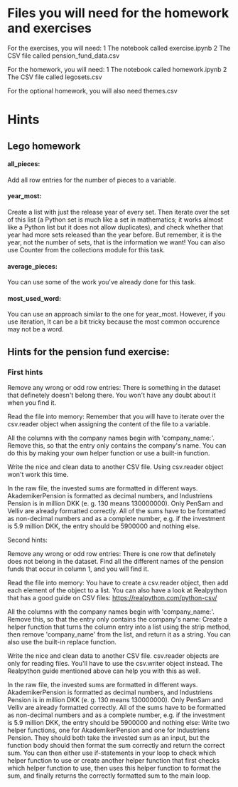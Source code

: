 # Files you will need for the homework and exercises
For the exercises, you will need:
1 The notebook called exercise.ipynb
2 The CSV file called pension_fund_data.csv

For the homework, you will need:
1 The notebook called homework.ipynb
2 The CSV file called legosets.csv

For the optional homework, you will also need themes.csv

# Hints
## Lego homework
#### all_pieces:
Add all row entries for the number of pieces to a variable.

#### year_most:
Create a list with just the release year of every set. Then iterate over the set of this list (a Python set is much like a set in mathematics;  it works almost like a Python list but  it does not allow duplicates),  and check whether that year had more sets released than the year before.  But remember,  it is the year, not the number of sets, that is the information we want!
You can also use Counter from the collections module for this task.

#### average_pieces:
You can use some of the work you've already done for this task.

#### most_used_word:
You can use an approach similar to the one for year_most.  However, if you use iteration, It can be a bit tricky because the most common occurence may not be a word.

## Hints for the pension fund exercise:

### First hints

Remove any wrong or odd row entries:
There is something in the dataset that definetely doesn't belong there. You won't have any doubt about it when you find it.

Read the file into memory:
Remember that you will have to iterate over the csv.reader object when assigning the content of the file to a variable.

All the columns with the company names begin with 'company_name:'. Remove this, so that the entry only contains the company's name.
You can do this by making your own helper function or use a built-in function.

Write the nice and clean data to another CSV file.
Using csv.reader object won't work this time.

In the raw file, the invested sums are formatted in different ways. AkademikerPension is formatted as decimal numbers, and Industriens Pension is in million DKK (e. g. 130 means 130000000). Only PenSam and Velliv are already formatted correctly. All of the sums have to be formatted as non-decimal numbers and as a complete number, e.g. if the investment is 5.9 million DKK, the entry should be 5900000 and nothing else.



Second hints:

Remove any wrong or odd row entries:
There is one row that definetely does not belong in the dataset. Find all the different names of the pension funds that occur in column 1, and you will find it.

Read the file into memory:
You have to create a csv.reader object, then add each element of the object to a list. You can also have a look at Realpython that has a good guide on CSV files: https://realpython.com/python-csv/

All the columns with the company names begin with 'company_name:'. Remove this, so that the entry only contains the company's name:
Create a helper function that turns the column entry into a list using the strip method, then remove 'company_name' from the list, and return it as a string. You can also use the built-in replace function.

Write the nice and clean data to another CSV file.
csv.reader objects are only for reading files. You'll have to use the csv.writer object instead.  The Realpython guide mentioned above can help you with this as well.

In the raw file, the invested sums are formatted in different ways. AkademikerPension is formatted as decimal numbers, and Industriens Pension is in million DKK (e. g. 130 means 130000000). Only PenSam and Velliv are already formatted correctly. All of the sums have to be formatted as non-decimal numbers and as a complete number, e.g. if the investment is 5.9 million DKK, the entry should be 5900000 and nothing else:
Write two helper functions, one for AkademikerPension and one for Industriens Pension. They should both take the invested sum as an input, but the function body should then format the sum correctly and return the correct sum. You can then either use if-statements in your loop to check which helper function to use or create another helper function that first checks which helper function to use, then uses this helper function to format the sum, and finally returns the correctly formatted sum to the main loop. 
